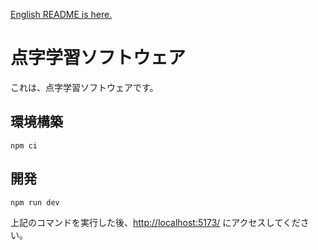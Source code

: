 [English README is here.](README.md)

# 点字学習ソフトウェア

これは、点字学習ソフトウェアです。

## 環境構築

```shell
npm ci
```

## 開発

```shell
npm run dev
```

上記のコマンドを実行した後、[http://localhost:5173/](http://localhost:5173/) にアクセスしてください。
